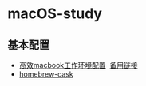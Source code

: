 # macOS-study

## 基本配置

- [高效macbook工作环境配置](http://xialeizhou.com/2019/06/23/高效macbook工作环境配置/)  [备用链接](https://mp.weixin.qq.com/s/5DtXeLG_1y_C9pwJvz4fRA)
- [homebrew-cask](https://github.com/caskroom/homebrew-cask)
